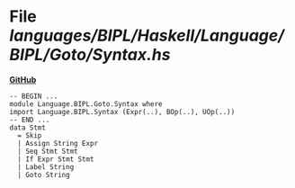# File _languages/BIPL/Haskell/Language/BIPL/Goto/Syntax.hs_
**[GitHub](https://github.com/softlang/yas/blob/master/languages/BIPL/Haskell/Language/BIPL/Goto/Syntax.hs)**
```
-- BEGIN ...
module Language.BIPL.Goto.Syntax where
import Language.BIPL.Syntax (Expr(..), BOp(..), UOp(..))
-- END ...
data Stmt
  = Skip
  | Assign String Expr
  | Seq Stmt Stmt
  | If Expr Stmt Stmt
  | Label String
  | Goto String
```
